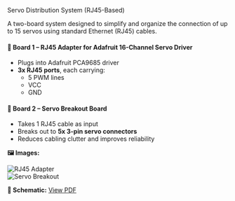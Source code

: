 Servo Distribution System (RJ45-Based)

A two-board system designed to simplify and organize the connection of up to 15 servos using standard Ethernet (RJ45) cables.

#### 📌 Board 1 – RJ45 Adapter for Adafruit 16-Channel Servo Driver

- Plugs into Adafruit PCA9685 driver
- **3x RJ45 ports**, each carrying:
  - 5 PWM lines
  - VCC
  - GND

#### 📌 Board 2 – Servo Breakout Board

- Takes 1 RJ45 cable as input
- Breaks out to **5x 3-pin servo connectors**
- Reduces cabling clutter and improves reliability

**🖼️ Images:**

![RJ45 Adapter](ServoBoards/rj45_adapter.png)  
![Servo Breakout](ServoBoards/servo_breakout.png)

**📄 Schematic:**
[View PDF](ServoBoards/servo_extension_schematic.pdf)
